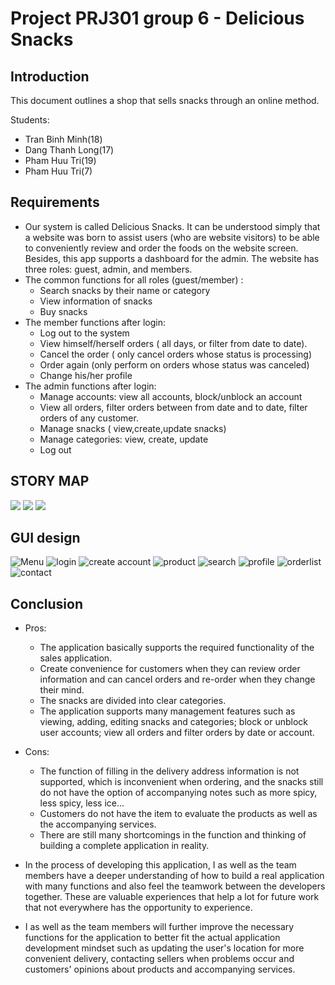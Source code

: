 # Project PRJ301 group 6 - Delicious Snacks

## Introduction

This document outlines a shop that sells snacks through an online method.

Students:
- Tran Binh Minh(18)
- Dang Thanh Long(17)
- Pham Huu Tri(19)
- Pham Huu Tri(7)

## Requirements
- Our system is called Delicious Snacks. It can be understood simply that 
a website was born to assist users (who are website visitors) to be able to 
conveniently review and order the foods on the website screen. Besides, 
this app supports a dashboard for the admin. The website has three roles: 
guest, admin, and members.
- The common functions for all roles (guest/member) :
  * Search snacks by their name or category
  * View information of snacks
  * Buy snacks
- The member functions after login:
  * Log out to the system
  * View himself/herself orders ( all days, or filter from date to date). 
  * Cancel the order ( only cancel orders whose status is processing)
  * Order again (only perform on orders whose status was canceled)
  * Change his/her profile
- The admin functions after login:
  * Manage accounts: view all accounts, block/unblock an account
  * View all orders, filter orders between from date and to date, filter orders of any customer.
  * Manage snacks ( view,create,update snacks)
  * Manage categories: view, create, update
  * Log out
## STORY MAP
![](https://user-images.githubusercontent.com/97644619/233816151-736bb135-7b65-46a0-bc45-f62abd274e8f.jpg)
![](https://user-images.githubusercontent.com/97644619/233816158-79fc4b5f-69a1-4768-9f51-0ef16a052c6b.jpg)
![](https://user-images.githubusercontent.com/97644619/233816164-e3f38d08-3fef-48bd-bb5f-0f4b524a6490.jpg)

## GUI design


![Menu](https://user-images.githubusercontent.com/128289680/233819113-82b0a137-135e-446c-9d20-3d2780541628.png)
![login](https://user-images.githubusercontent.com/128289680/233792942-057f831e-c67b-4290-86b8-d78d596ffeb6.png)
![create account](https://user-images.githubusercontent.com/128289680/233792976-3dd92088-375a-45a5-81f7-f09077f399d9.png)
![product](https://user-images.githubusercontent.com/128289680/233793094-b9680c77-20ef-41b0-861d-57258988c389.png)
![search](https://user-images.githubusercontent.com/128289680/233793154-0af27dec-12df-4350-a4b8-8f0b8b925f7f.png)
![profile](https://user-images.githubusercontent.com/128289680/233793154-0af27dec-12df-4350-a4b8-8f0b8b925f7f.png)
![orderlist](https://user-images.githubusercontent.com/128289680/233818951-8f71478d-4fa0-47c6-bb20-396e554cbadf.png)
![contact](https://user-images.githubusercontent.com/128289680/233818960-69a79752-f3e8-4a90-99b7-52ef9ccdcdcb.png)

## Conclusion
- Pros:
  * The application basically supports the required functionality of the sales application.
  * Create convenience for customers when they can review order information and can cancel orders and re-order when they change their mind.
  * The snacks are divided into clear categories.
  * The application supports many management features such as viewing, adding, editing snacks and categories; block or unblock user accounts; view all orders and filter orders by date or account.
- Cons:
  * The function of filling in the delivery address information is not supported, which is inconvenient when ordering, and the snacks still do not have the option of accompanying notes such as more spicy, less spicy, less ice...
  * Customers do not have the item to evaluate the products as well as the accompanying services.
  * There are still many shortcomings in the function and thinking of building a complete application in reality.

- In the process of developing this application, I as well as the team members have a deeper understanding of how to build a real application with many functions and also feel the teamwork between the developers together. These are valuable experiences that help a lot for future work that not everywhere has the opportunity to experience.

- I as well as the team members will further improve the necessary functions for the application to better fit the actual application development mindset such as updating the user's location for more convenient delivery, contacting sellers when problems occur and customers' opinions about products and accompanying services.






